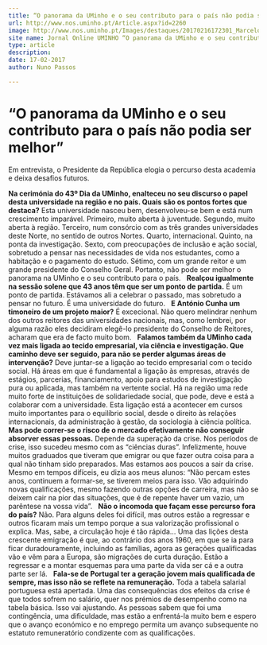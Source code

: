 ```yaml
---
title: “O panorama da UMinho e o seu contributo para o país não podia ser melhor”
url: http://www.nos.uminho.pt/Article.aspx?id=2260
image: http://www.nos.uminho.pt/Images/destaques/20170216172301_MarceloRebelodeSousa.jpg
site name: Jornal Online UMINHO “O panorama da UMinho e o seu contributo para o país não podia ser melhor”
type: article
description: 
date: 17-02-2017
author: Nuno Passos

---
```

# “O panorama da UMinho e o seu contributo para o país não podia ser melhor”


  

Em entrevista, o Presidente da República elogia o percurso desta academia e deixa desafios futuros.

**Na cerimónia do 43º Dia da UMinho, enalteceu no seu discurso o papel desta universidade na região e no país. Quais são os pontos fortes que destaca?** 
Esta universidade nasceu bem, desenvolveu-se bem e está num crescimento imparável. Primeiro, muito aberta à juventude. Segundo, muito aberta à região. Terceiro, num consórcio com as três grandes universidades deste Norte, no sentido de outros Nortes. Quarto, internacional. Quinto, na ponta da investigação. Sexto, com preocupações de inclusão e ação social, sobretudo a pensar nas necessidades de vida nos estudantes, como a habitação e o pagamento do estudo. Sétimo, com um grande reitor e um grande presidente do Conselho Geral. Portanto, não pode ser melhor o panorama na UMinho e o seu contributo para o país.
 
**Realçou igualmente na sessão solene que 43 anos têm que ser um ponto de partida.** 
É um ponto de partida. Estávamos ali a celebrar o passado, mas sobretudo a pensar no futuro. É uma universidade do futuro.
 
**E António Cunha um timoneiro de um projeto maior?** 
É excecional. Não quero melindrar nenhum dos outros reitores das universidades nacionais, mas, como lembrei, por alguma razão eles decidiram elegê-lo presidente do Conselho de Reitores, acharam que era de facto muito bom.
 
**Falamos também da UMinho cada vez mais ligada ao tecido empresarial, via ciência e investigação. Que caminho deve ser seguido, para não se perder algumas áreas de intervenção?** 
Deve juntar-se a ligação ao tecido empresarial com o tecido social. Há áreas em que é fundamental a ligação às empresas, através de estágios, parcerias, financiamento, apoio para estudos de investigação pura ou aplicada, mas também na vertente social. Há na região uma rede muito forte de instituições de solidariedade social, que pode, deve e está a colaborar com a universidade. Esta ligação está a acontecer em cursos muito importantes para o equilíbrio social, desde o direito às relações internacionais, da administração à gestão, da sociologia à ciência política.
 
**Mas pode correr-se o risco de o mercado efetivamente não conseguir absorver essas pessoas.** 
Depende da superação da crise. Nos períodos de crise, isso sucedeu mesmo com as “ciências duras”. Infelizmente, houve muitos graduados que tiveram que emigrar ou que fazer outra coisa para a qual não tinham sido preparados. Mas estamos aos poucos a sair da crise. Mesmo em tempos difíceis, eu dizia aos meus alunos: “Não percam estes anos, continuem a formar-se, se tiverem meios para isso. Vão adquirindo novas qualificações, mesmo fazendo outras opções de carreira, mas não se deixem cair na pior das situações, que é de repente haver um vazio, um parêntese na vossa vida”.
 
**Não o incomoda que façam esse percurso fora do país?** 
Não. Para alguns deles foi difícil, mas outros estão a regressar e outros ficaram mais um tempo porque a sua valorização profissional o explica. Mas, sabe, a circulação hoje é tão rápida… Uma das lições desta crescente emigração é que, ao contrário dos anos 1960, em que se ia para ficar duradouramente, incluindo as famílias, agora as gerações qualificadas vão e vêm para a Europa, são migrações de curta duração. Estão a regressar e a montar esquemas para uma parte da vida ser cá e a outra parte ser lá.
 
**Fala-se de Portugal ter a geração jovem mais qualificada de sempre, mas isso não se reflete na remuneração.** 
Toda a tabela salarial portuguesa está apertada. Uma das consequências dos efeitos da crise é que todos sofrem no salário, quer nos prémios de desempenho como na tabela básica. Isso vai ajustando. As pessoas sabem que foi uma contingência, uma dificuldade, mas estão a enfrentá-la muito bem e espero que o avanço económico e no emprego permita um avanço subsequente no estatuto remuneratório condizente com as qualificações.


